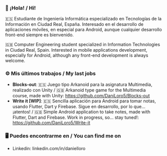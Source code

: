 ### 👋 ¡Hola! / Hi! 

🇪🇸 Estudiante de Ingeniería Informática especializado en Tecnologías de la Información en Ciudad Real, España. Interesado en el desarrollo de aplicaciones móviles, en especial para Android, aunque cualquier desarrollo front-end siempre es bienvenido. 

🇬🇧 Computer Engineering student specialized in Information Technologies in Ciudad Real, Spain. Interested in mobile applications development, especially for Android, although any front-end development is always welcome. 

### ⚙️ Mis últimos trabajos / My last jobs 

- **Blocks-out**: 🇪🇸 Juego tipo Arkanoid para la asignatura Multimedia, realizado con Unity / 🇬🇧 Arkanoid type game for the Multimedia course, made with Unity: https://github.com/DaniLoro5/Blocks-out
- **Write it [WIP]**: 🇪🇸 Sencilla aplicación para Android para tomar notas, usando Flutter, Dart y Firebase. Sigue en desarrollo, por lo que... ¡atentos! / 🇬🇧 Simple Android application to take notes, made with Flutter, Dart and Firebase. Work in progress, so... stay tuned!: https://github.com/DaniLoro5/Write-it 

### 🖥️ Puedes encontrarme en / You can find me on

- Linkedin: linkedin.com/in/danielloro
<!-- - Twitter: twitter.com/DLoro30 -->
<!--
**DaniLoro5/DaniLoro5** is a ✨ _special_ ✨ repository because its `README.md` (this file) appears on your GitHub profile.

Here are some ideas to get you started:

- 🔭 I’m currently working on ...
- 🌱 I’m currently learning ...
- 👯 I’m looking to collaborate on ...
- 🤔 I’m looking for help with ...
- 💬 Ask me about ...
- 📫 How to reach me: ...
- 😄 Pronouns: ...
- ⚡ Fun fact: ...
-->
